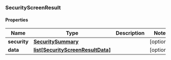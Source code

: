 ### SecurityScreenResult

#### Properties
Name | Type | Description | Notes
------------ | ------------- | ------------- | -------------
**security** | [**SecuritySummary**](SecuritySummary.md) |  | [optional] 
**data** | [**list[SecurityScreenResultData]**](SecurityScreenResultData.md) |  | [optional] 




